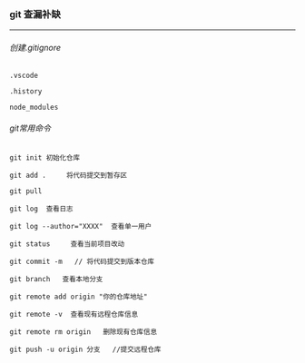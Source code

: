 ### git 查漏补缺

------



###### 创建.gitignore



```shell
.vscode

.history

node_modules
```



###### git常用命令



```shell
git init 初始化仓库

git add .     将代码提交到暂存区

git pull 

git log  查看日志

git log --author="XXXX"  查看单一用户

git status     查看当前项目改动

git commit -m   // 将代码提交到版本仓库

git branch   查看本地分支

git remote add origin "你的仓库地址"

git remote -v  查看现有远程仓库信息

git remote rm origin   删除现有仓库信息

git push -u origin 分支   //提交远程仓库
```

